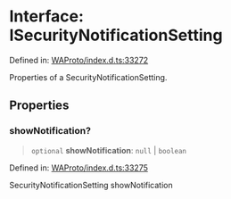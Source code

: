 # Interface: ISecurityNotificationSetting

Defined in: [WAProto/index.d.ts:33272](https://github.com/Riders004/Tv/blob/3d6aaf6f3efb499dc9d0ca82bb24083bb45a8478/WAProto/index.d.ts#L33272)

Properties of a SecurityNotificationSetting.

## Properties

### showNotification?

> `optional` **showNotification**: `null` \| `boolean`

Defined in: [WAProto/index.d.ts:33275](https://github.com/Riders004/Tv/blob/3d6aaf6f3efb499dc9d0ca82bb24083bb45a8478/WAProto/index.d.ts#L33275)

SecurityNotificationSetting showNotification
